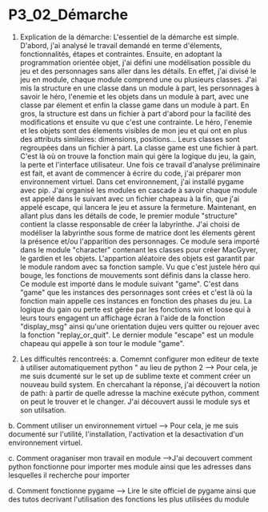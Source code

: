 # P3_02_Démarche
1. Explication de la démarche:
L'essentiel de la démarche est simple. D'abord, j'ai analysé le travail demandé en terme d'élements,
fonctionnalités, étapes et contraintes.
Ensuite, en adoptant la programmation orientée objet, j'ai défini une modélisation possible du jeu
et des personnages sans aller dans les détails.
En effet, j'ai divisé le jeu en module, chaque module comprend une ou plusieurs classes.
J'ai mis la structure en une classe dans un module à part, les personnages à savoir le héro,
l'enemie et les objets dans un module à part, avec une classe par élement et enfin la classe game dans un module à part.
En gros, la structure est dans un fichier à part d'abord pour la facilité des modifications et ensuite vu que c'est une contrainte.
Le héro, l'enemie et les objets sont des élements visibles de mon jeu et qui ont en plus des attributs similaires: dimensions, positions...
Leurs classes sont regroupées dans un fichier à part.
La classe game est une fichier à part. C'est là où on trouve la fonction main qui gère la logique du jeu, la gain,
la perte et l'interface utilisateur.
Une fois ce travail d'analyse préliminaire est fait, et avant de commencer à écrire du code, j'ai préparer mon environnement virtuel.
Dans cet environnement, j'ai installé pygame avec pip.
J'ai organisé les modules en cascade à savoir chaque module est appelé dans le suivant avec un fichier chapeau à la fin,
que j'ai appelé escape, qui lancera le jeu et assure la fermeture.
Maintenant, en allant plus dans les détails de code, le premier module "structure" contient la classe responsable de créer la labyrinthe.
J'ai choisi de modéliser la labyrinthe sous forme de matrice dont les élements gèrent la présence et/ou l'apparition des personnages.
Ce module sera importé dans le module "character" contenant les classes pour créer MacGyver, le gardien et les objets.
L'appartion aléatoire des objets est garantit par le module random avec sa fonction sample. Vu que c'est justele héro qui bouge,
les fonctions de mouvements sont définis dans la classe hero.
Ce module est importé dans le module suivant "game". C'est dans "game" que les instances des personnages sont crées
et c'est là où la fonction main appelle ces instances en fonction des phases du jeu.
La logique du gain ou perte est gérée par les fonctions win et loose
qui à leurs tours engagent un affichage écran à l'aide de la fonction "display_msg"
ainsi qu'une orientation dujeu vers quitter ou rejouer avec la fonction "replay_or_quit".
Le dernier module "escape" est un module chapeau qui appelle à son tour le module "game".

2. Les difficultés rencontreés:
a. Comemnt configurer mon editeur de texte à utiliser automatiquement python " au lieu de python 2
--> Pour cela, je me suis dcumenté sur le set up de sublime texte et comment créer un nouveau build system.
    En chercahant la réponse, j'ai découvert la notion de path: à partir de quelle adresse la machine exécute python,
    comment on peut le trouver et le changer. J'ai découvert aussi le module sys et son utilsation.
    
b. Comment utiliser un environnement virtuel
--> Pour cela, je me suis documenté sur l'utilité, l'installation, l'activation et la desactivation d'un environnement virtuel.
    
c. Comment oraganiser mon travail en module
-->J'ai decouvert comment python fonctionne pour importer mes module ainsi que les adresses dans lesquelles il recherche pour importer

d. Comment fonctionne pygame 
--> Lire le site officiel de pygame ainsi que des tutos decrivant l'utilisation des fonctions les plus utilisées du module





